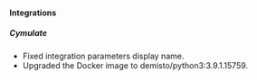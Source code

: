 
#### Integrations
##### Cymulate
- Fixed integration parameters display name.
- Upgraded the Docker image to demisto/python3:3.9.1.15759.